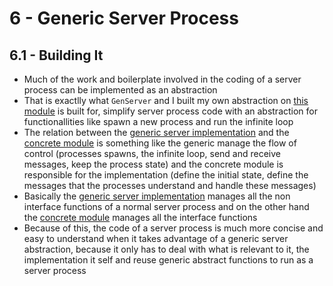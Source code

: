 # 6 - Generic Server Process

## 6.1 - Building It

- Much of the work and boilerplate involved in the coding of a server process can be implemented as an abstraction
- That is exactlly what `GenServer` and I built my own abstraction on [this module](Chapter6.MyServerProcess.html#content) is built for, simplify server process code with an abstraction for functionallities like spawn a new process and run the infinite loop
- The relation between the [generic server implementation](Chapter6.MyServerProcess.html#content) and the [concrete module](Chapter6.MyKeyValueStore.html#content) is something like the generic manage the flow of control (processes spawns, the infinite loop, send and receive messages, keep the process state) and the concrete module is responsible for the implementation (define the initial state, define the messages that the processes understand and handle these messages)
- Basically the [generic server implementation](Chapter6.MyServerProcess.html#content) manages all the non interface functions of a normal server process and on the other hand the [concrete module](Chapter6.MyKeyValueStore.html#content) manages all the interface functions
- Because of this, the code of a server process is much more concise and easy to understand when it takes advantage of a generic server abstraction, because it only has to deal with what is relevant to it, the implementation it self and reuse generic abstract functions to run as a server process
